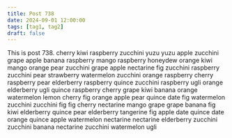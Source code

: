 ```yaml
---
title: Post 738
date: 2024-09-01 12:00:00
tags: [tag1, tag2]
draft: false
---
```

This is post 738.
cherry
kiwi
raspberry
zucchini
yuzu
yuzu
apple
zucchini
grape
apple
banana
raspberry
mango
raspberry
honeydew
orange
kiwi
mango
orange
pear
zucchini
grape
apple
nectarine
fig
zucchini
raspberry
zucchini
pear
strawberry
watermelon
zucchini
orange
raspberry
cherry
raspberry
pear
elderberry
raspberry
quince
zucchini
raspberry
ugli
orange
elderberry
ugli
quince
raspberry
cherry
grape
kiwi
banana
orange
watermelon
lemon
cherry
fig
orange
apple
pear
quince
date
fig
watermelon
zucchini
zucchini
fig
fig
cherry
nectarine
mango
grape
grape
banana
fig
kiwi
elderberry
quince
pear
elderberry
tangerine
fig
apple
date
quince
date
orange
quince
apple
watermelon
nectarine
nectarine
elderberry
zucchini
zucchini
banana
nectarine
zucchini
watermelon
ugli
